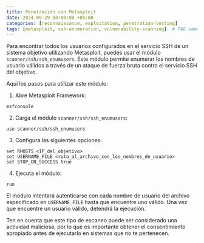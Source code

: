 ```yaml
---
title: Penetración con Metasploit
date: 2024-09-29 00:00:00 +05:00
categories: [reconnaissance, exploitation, penetration-testing]
tags: [metasploit, ssh-enumeration, vulnerability-scanning]  # TAG names should always be lowercase
---
```


Para encontrar todos los usuarios configurados en el servicio SSH de un sistema objetivo utilizando Metasploit, puedes usar el módulo `scanner/ssh/ssh_enumusers`. Este módulo permite enumerar los nombres de usuario válidos a través de un ataque de fuerza bruta contra el servicio SSH del objetivo.

Aquí los pasos para utilizar este módulo:

1. Abre Metasploit Framework:
```
msfconsole
```

2. Carga el módulo `scanner/ssh/ssh_enumusers`:
```
use scanner/ssh/ssh_enumusers
```

3. Configura las siguientes opciones:
```
set RHOSTS <IP_del_objetivo>
set USERNAME_FILE <ruta_al_archivo_con_los_nombres_de_usuario>
set STOP_ON_SUCCESS true
```

4. Ejecuta el módulo:
```
run
```

El módulo intentará autenticarse con cada nombre de usuario del archivo especificado en `USERNAME_FILE` hasta que encuentre uno válido. Una vez que encuentre un usuario válido, detendrá la ejecución.

Ten en cuenta que este tipo de escaneo puede ser considerado una actividad maliciosa, por lo que es importante obtener el consentimiento apropiado antes de ejecutarlo en sistemas que no te pertenecen.